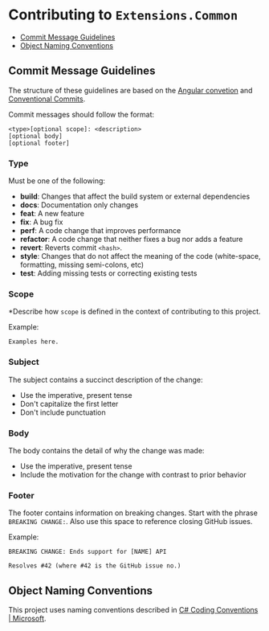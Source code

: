 # Contributing to `Extensions.Common` #

* [Commit Message Guidelines](#commit-message-guidelines)
* [Object Naming Conventions](#object-naming-conventions)

## Commit Message Guidelines ##

The structure of these guidelines are based on the [Angular convetion](
https://github.com/angular/angular/blob/22b96b9/CONTRIBUTING.md#commit) and 
[Conventional Commits](https://www.conventionalcommits.org/en/v1.0.0-beta.2/).

Commit messages should follow the format:
```
<type>[optional scope]: <description>
[optional body]
[optional footer]
```

### Type ###
Must be one of the following:

* **build**: Changes that affect the build system or external dependencies
* **docs**: Documentation only changes
* **feat**: A new feature
* **fix**: A bug fix
* **perf**: A code change that improves performance
* **refactor**: A code change that neither fixes a bug nor adds a feature
* **revert**: Reverts commit `<hash>`.
* **style**: Changes that do not affect the meaning of the code 
(white-space, formatting, missing semi-colons, etc)
* **test**: Adding missing tests or correcting existing tests

### Scope ###
*Describe how `scope` is defined in the context of contributing to this project.

Example: 
```
Examples here.
```

### Subject ###
The subject contains a succinct description of the change:

* Use the imperative, present tense
* Don't capitalize the first letter
* Don't include punctuation

### Body ###
The body contains the detail of why the change was made:
* Use the imperative, present tense
* Include the motivation for the change with contrast to prior behavior

### Footer ###
The footer contains information on breaking changes. Start with the phrase 
`BREAKING CHANGE:`. Also use this space to reference closing GitHub issues. 

Example:
```
BREAKING CHANGE: Ends support for [NAME] API

Resolves #42 (where #42 is the GitHub issue no.)
```

## Object Naming Conventions ##
This project uses naming conventions described in [C# Coding Conventions | Microsoft](https://docs.microsoft.com/en-us/dotnet/csharp/fundamentals/coding-style/coding-conventions).

